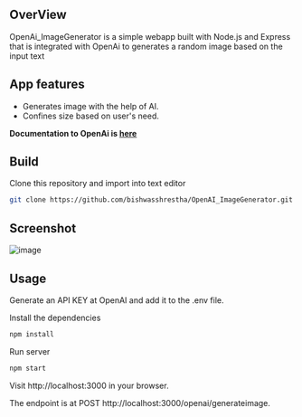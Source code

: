 ## OverView
OpenAi_ImageGenerator is a simple webapp built with Node.js and Express
that is integrated with OpenAi to generates a random image based on the input text


## App features
* Generates image with the help of AI.
* Confines size based on user's need.

**Documentation to OpenAi is [here](https://platform.openai.com/docs/introduction)**
## Build
Clone this repository and import into text editor
```bash
git clone https://github.com/bishwasshrestha/OpenAI_ImageGenerator.git
```

## Screenshot
![image](https://user-images.githubusercontent.com/29711192/218062531-24da22bd-a5dd-4fc1-bfd7-a0e07aeb4956.png)

## Usage

Generate an API KEY at OpenAI and add it to the .env file.

Install the dependencies

 ``` bash
 npm install  
```
Run server

``` bash
npm start
```

Visit http://localhost:3000 in your browser.

The endpoint is at POST http://localhost:3000/openai/generateimage.
